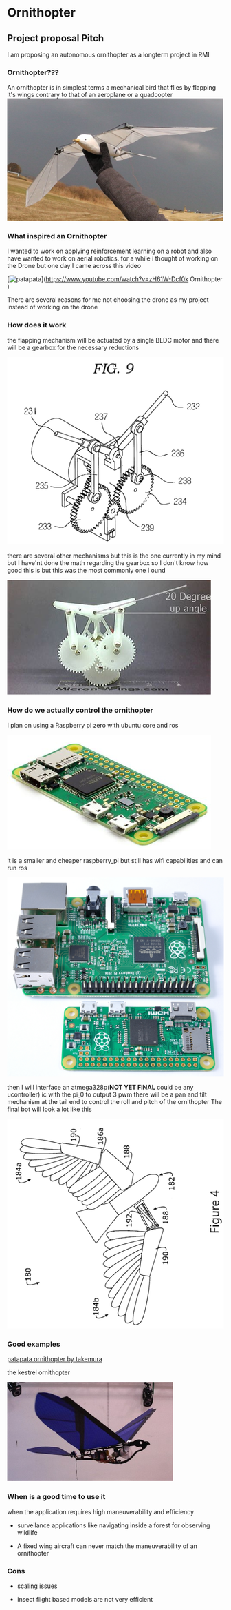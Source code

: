 # Ornithopter

## Project proposal Pitch
I am proposing an autonomous ornithopter as a longterm project in RMI 

### Ornithopter???
An ornithopter is in simplest terms a mechanical bird that flies by flapping it's wings contrary to that of an aeroplane or a quadcopter
![ornithopter](pitch/images/orni_logo.png)

### What inspired an Ornithopter
I wanted to work on applying reinforcement learning on a robot and also have wanted to work on aerial robotics.
for a while i thought of working on the Drone but one day I came across this video

[![patapata](http://img.youtube.com/vi/zH61W-Dcf0k/0.jpg)](https://www.youtube.com/watch?v=zH61W-Dcf0k Ornithopter )

There are several reasons for me not choosing the drone as my project instead of working on the drone 

### How does it work

the flapping mechanism will be actuated by a single BLDC motor and there will be a gearbox for the necessary reductions

![gear box](pitch/images/gear_box.png)

there are several other mechanisms but this is the one currently in my mind but I have'nt done the math regarding the gearbox so I don't know how good this is but this was the most commonly one I ound

![gear2](pitch/images/mech.jpeg)

### How do we actually control the ornithopter
I plan on using a Raspberry pi zero with ubuntu core and ros

![raspi_0_w](pitch/images/rasp_0_w.jpeg)

it is a smaller and cheaper raspberry_pi but still has wifi capabilities and can run ros

![0_vs_pi](pitch/images/pi_0vs.jpg)

then I will interface an atmega328p(**NOT YET FINAL** could be any ucontroller) ic with the pi_0 to output 3 pwm 
there will be a pan and tilt mechanism at the tail end to control the roll and pitch of the ornithopter 
The final bot will look a lot like this

![final](pitch/images/final_inspi.png)

### Good examples

[patapata ornithopter by takemura](https://www.youtube.com/watch?v=uUcmJcTL0-0)

the kestrel ornithopter

![kestrel](pitch/images/kestrel.jpeg)

### When is a good time to use it 

when the application requires high maneuverability and efficiency

* surveilance applications like navigating inside a forest for observing wildlife

* A fixed wing aircraft can never match the maneuverability of an ornithopter

### Cons

* scaling issues 

* insect flight based models are not very efficient

